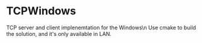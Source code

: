 # TCPWindows
TCP server and client implenemtation for the Windows\n
Use cmake to build the solution, and it's only available in LAN.

